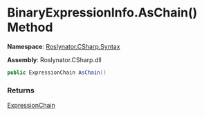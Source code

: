 # BinaryExpressionInfo\.AsChain\(\) Method

**Namespace**: [Roslynator.CSharp.Syntax](../../README.md)

**Assembly**: Roslynator\.CSharp\.dll

```csharp
public ExpressionChain AsChain()
```

### Returns

[ExpressionChain](../../../ExpressionChain/README.md)

